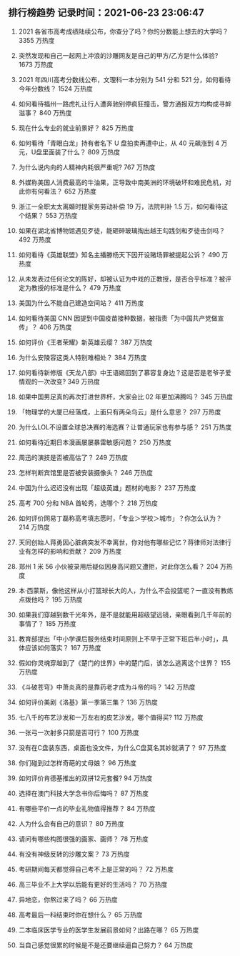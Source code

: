 
## 排行榜趋势 记录时间：2021-06-23 23:06:47
  
  1. 2021 各省市高考成绩陆续公布，你查分了吗？你的分数能上想去的大学吗？ 3355 万热度
    
  2. 突然发现和自己一起网上冲浪的沙雕网友是自己的甲方/乙方是什么体验? 1673 万热度
    
  3. 2021 年四川高考分数线公布，文理科一本分别为 541 分和 521 分，如何看待今年分数线？ 1524 万热度
    
  4. 如何看待福州一路虎礼让行人遭奔驰别停疯狂撞击，警方通报双方均构成寻衅滋事？ 840 万热度
    
  5. 现在什么专业的就业前景好？ 825 万热度
    
  6. 如何看待「青眼白龙」持有者名下 U 盘拍卖再遭中止，从 40 元飙涨到 4 万元，U盘里面装了什么？ 809 万热度
    
  7. 为什么说内向的人精神内耗很严重呢? 767 万热度
    
  8. 外媒称美国人消费最高的牛油果，正导致中南美洲的环境破坏和难民危机，对此你有何看法？ 652 万热度
    
  9. 浙江一全职太太离婚时提家务劳动补偿 19 万，法院判补 1.5 万，如何看待这个结果？ 553 万热度
    
  10. 如果在湖北省博物馆遇见歹徒，能砸碎玻璃掏出越王勾践剑和歹徒击剑吗？ 492 万热度
    
  11. 如何看待《英雄联盟》知名主播滕杨天下因开设赌场罪被提起公诉？ 490 万热度
    
  12. 从未发表过任何论文的陈好，却被认证为中戏的正教授，是否合乎标准？被评定为教授的标准是什么？ 479 万热度
    
  13. 美国为什么不能自己建造空间站？ 411 万热度
    
  14. 如何看待美国 CNN 因提到中国疫苗接种数据，被指责「为中国共产党做宣传」？ 406 万热度
    
  15. 如何评价《王者荣耀》新英雄云缨？ 387 万热度
    
  16. 为什么安陵容这类人特别难相处？ 384 万热度
    
  17. 如何看待新修版《天龙八部》中王语嫣回到了慕容复身边？这是否是老爷子爱情观的一次改变? 349 万热度
    
  18. 如果中国男足真的再次打进世界杯，大家会比 02 年更加沸腾吗？ 345 万热度
    
  19. 「物理学的大厦已经落成，上面只有两朵乌云」是什么意思？ 297 万热度
    
  20. 为什么LOL不设置全球总决赛的海选赛？让普通玩家也有参与感？ 251 万热度
    
  21. 如何看待近期日本漫画屡屡暴雷敏感问题？ 250 万热度
    
  22. 周迅的演技是否被高估了？ 249 万热度
    
  23. 怎样判断宾馆里是否被安装摄像头？ 246 万热度
    
  24. 中国为什么迟迟没有出现「超级英雄」题材的电影？ 237 万热度
    
  25. 高考 700 分和 NBA 首轮秀，选哪个？ 218 万热度
    
  26. 如何评价网易丁磊称高考填志愿时，「专业＞学校＞城市」？你怎么认为？ 214 万热度
    
  27. 天同创始人蒋勇因心脏病突发不幸离世，你对他有哪些记忆？蒋律师对法律行业有怎样的影响和贡献？ 209 万热度
    
  28. 郑州 1 米 56 小伙被录用后疑似因身高问题又遭拒，对此你怎么看？ 204 万热度
    
  29. 本·西蒙斯，像他这样从小打篮球长大的人，为什么不会投篮呢？一直没有教练点拨他吗？ 195 万热度
    
  30. 如果我们穿越到数千光年外，是不是就能用超级望远镜，亲眼看到几千年前的事情了？ 185 万热度
    
  31. 教育部提出「中小学课后服务结束时间原则上不早于正常下班后半小时」，具体应该如何落实？ 167 万热度
    
  32. 假如你灵魂穿越到了《楚门的世界》中的楚门后，该怎么逃离这个世界？ 155 万热度
    
  33. 《斗破苍穹》中萧炎真的是靠药老才成为斗帝的吗？ 142 万热度
    
  34. 如何评价美剧《洛基》第一季第三集？ 136 万热度
    
  35. 七八千的布艺沙发和一万左右的皮艺沙发，哪个值得买? 112 万热度
    
  36. 一张弓一次射多只箭是否可行？ 100 万热度
    
  37. 没有在C盘装东西，桌面也没文件，为什么C盘莫名其妙就满了？ 97 万热度
    
  38. 你们碰到过怎样奇葩的丈母娘？ 96 万热度
    
  39. 如何评价肯德基推出的双拼12元套餐? 94 万热度
    
  40. 选择在澳门科技大学念书你后悔吗？ 87 万热度
    
  41. 有哪些平价一点的毕业礼物值得推荐？ 84 万热度
    
  42. 人为什么会有自己的意识？ 80 万热度
    
  43. 请问有哪些构图很强的画家、画师？ 78 万热度
    
  44. 有没有神级反转的沙雕文案？ 73 万热度
    
  45. 考研期间每天都觉得自己考不上是正常的吗？ 72 万热度
    
  46. 高三毕业不上大学以后能有更好的生活吗？ 70 万热度
    
  47. 异地恋，你熬过来了吗？ 66 万热度
    
  48. 高考最后一科结束时你在想什么？ 65 万热度
    
  49. 二本临床医学专业的医学生发展前景如何？出路在哪？ 65 万热度
    
  50. 当自己感觉很累的时候是不是还要继续逼自己努力？ 64 万热度
    